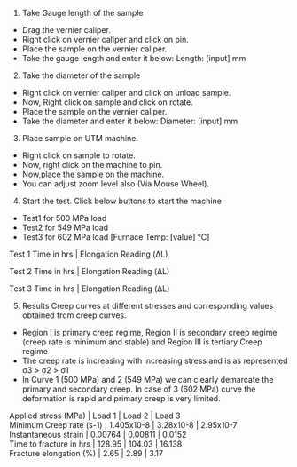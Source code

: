 1. Take Gauge length of the sample
- Drag the vernier caliper.
- Right click on vernier caliper and click on pin.
- Place the sample on the vernier caliper.
- Take the gauge length and enter it below:
Length: [input] mm

2. Take the diameter of the sample
- Right click on vernier caliper and click on unload sample.
- Now, Right click on sample and click on rotate.
- Place the sample on the vernier caliper.
- Take the diameter and enter it below:
Diameter: [input] mm

3. Place sample on UTM machine.
- Right click on sample to rotate.
- Now, right click on the machine to pin.
- Now,place the sample on the machine.
- You can adjust zoom level also (Via Mouse Wheel).

4. Start the test.
Click below buttons to start the machine
- Test1 for 500 MPa load
- Test2 for 549 MPa load
- Test3 for 602 MPa load
[Furnace Temp: [value] ℃]

Test 1
Time in hrs | Elongation Reading (ΔL)

Test 2
Time in hrs | Elongation Reading (ΔL)

Test 3
Time in hrs | Elongation Reading (ΔL)

5. Results
Creep curves at different stresses and corresponding values obtained from creep curves.
- Region I is primary creep regime, Region II is secondary creep regime (creep rate is minimum and stable) and Region III is tertiary Creep regime
- The creep rate is increasing with increasing stress and is as represented σ3 > σ2 > σ1
- In Curve 1 (500 MPa) and 2 (549 MPa) we can clearly demarcate the primary and secondary creep. In case of 3 (602 MPa) curve the deformation is rapid and primary creep is very limited.

Applied stress (MPa) | Load 1 | Load 2 | Load 3<br>
Minimum Creep rate (s-1) | 1.405x10-8 | 3.28x10-8 | 2.95x10-7<br>
Instantaneous strain | 0.00764 | 0.00811 | 0.0152<br>
Time to fracture in hrs | 128.95 | 104.03 | 16.138<br>
Fracture elongation (%) | 2.65 | 2.89 | 3.17<br>


